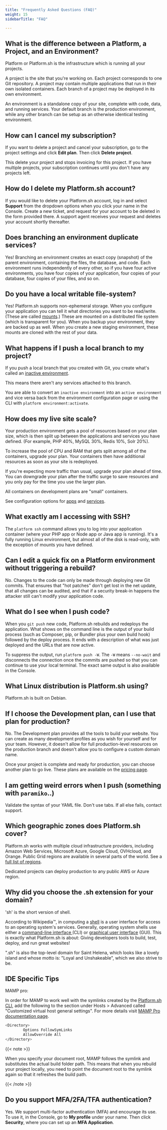 ```yaml
---
title: "Frequently Asked Questions (FAQ)"
weight: 15
sidebarTitle: "FAQ"

---
```


## What is the difference between a Platform, a Project, and an Environment?

Platform or Platform.sh is the infrastructure which is running all your projects.

A project is the site that you're working on.
Each project corresponds to one Git repository.
A project may contain multiple applications that run in their own isolated containers.
Each branch of a project may be deployed in its own environment.

An environment is a standalone copy of your site, complete with code, data, and running services.
Your default branch is the production environment, while any other branch can be setup as an otherwise identical testing environment.

## How can I cancel my subscription?

If you want to delete a project and cancel your subscription,
go to the project settings and click **Edit plan**.
Then click **Delete project**.

This delete your project and stops invoicing for this project.
If you have multiple projects, your subscription continues until you don't have any projects left.

## How do I delete my Platform.sh account?

If you would like to delete your Platform.sh account,
log in and select **Support** from the dropdown options when you click your name in the Console.
Create a new ticket, and request for your account to be deleted in the form provided there.
A support agent receives your request and deletes your account shortly thereafter. 

## Does branching an environment duplicate services?

Yes! Branching an environment creates an exact copy (snapshot) of the parent environment,
containing the files, the database, and code.
Each environment runs independently of every other,
so if you have four active environments,
you have four copies of your application, four copies of your database, four copies of your files, and so on.

## Do you have a local writable file-system?

Yes! Platform.sh supports non-ephemeral storage.
When you configure your application you can tell it what directories you want to be read/write.
(These are called [mounts](../create-apps/app-reference.md#mounts).)
These are mounted on a distributed file system (which is transparent for you).
When you backup your environment, they are backed up as well.
When you create a new staging environment,
these mounts are cloned with the rest of your data.

## What happens if I push a local branch to my project?

If you push a local branch that you created with Git,
you create what's called an [inactive environment](../other/glossary.md#inactive-environment).

This means there aren't any services attached to this branch.

You are able to convert an `inactive environment` into an `active environment`
and vice versa back from the environment configuration page
or using the CLI with `platform environment:activate`.

## How does my live site scale?

Your production environment gets a pool of resources based on your plan size,
which is then split up between the applications and services you have defined.
(For example, PHP 40%, MySQL 30%, Redis 10%, Solr 20%).

To increase the pool of CPU and RAM that gets split among all of the containers, upgrade your plan.
Your containers then have additional resources as soon as your site is redeployed.

If you're expecting more traffic than usual, upgrade your plan ahead of time.
You can downgrade your plan after the traffic surge to save resources
and you only pay for the time you use the larger plan.

All containers on development plans are "small" containers.

See configuration options for [apps](../create-apps/app-reference.md#sizes)
and [services](../add-services/_index.md#size).

## What exactly am I accessing with SSH?

The `platform ssh` command allows you to log into your application container (where your PHP app or Node app or Java app is running).
It's a fully running Linux environment,
but almost all of the disk is read-only, with the exception of mounts you have defined.

## Can I edit a quick fix on a Platform environment without triggering a rebuild?

No. Changes to the code can only be made through deploying new Git commits.
That ensures that "hot patches" don't get lost in the net update, that all changes can be audited,
and that if a security break-in happens the attacker still can't modify your application code.

## What do I see when I push code?

When you `git push` new code, Platform.sh rebuilds and redeploys the application.
What shows on the command line is the output of your build process
(such as Composer, pip, or Bundler plus your own build hook) followed by the deploy process.
It ends with a description of what was just deployed and the URLs that are now active.

To suppress the output, run `platform push -W`.
The `-W` means `--no-wait` and disconnects the connection once the commits are pushed so that you can continue to use your local terminal.
The exact same output is also available in the Console.

## What Linux distribution is Platform.sh using?

Platform.sh is built on Debian.

## If I choose the Development plan, can I use that plan for production?

No. The Development plan provides all the tools to build your website.
You can create as many development profiles as you wish for yourself and for your team. 
However, it doesn't allow for full production-level resources on the production branch
and doesn't allow you to configure a custom domain name.

Once your project is complete and ready for production, you can choose another plan to go live.
These plans are available on the [pricing page](https://platform.sh/pricing).

## I am getting weird errors when I push (something with `paramiko`..)

Validate the syntax of your YAML file.
Don't use tabs.
If all else fails, contact support.

## Which geographic zones does Platform.sh cover?

Platform.sh works with multiple cloud infrastructure providers,
including Amazon Web Services, Microsoft Azure, Google Cloud, OVHcloud, and Orange.
Public Grid regions are available in several parts of the world.
See a [full list of regions](https://platform.sh/regions/).

Dedicated projects can deploy production to any public AWS or Azure region.

## Why did you choose the .sh extension for your domain?

'sh' is the short version of shell.

According to Wikipedia™, in computing
a [shell](https://en.wikipedia.org/wiki/Shell_(computing)) is a user interface for access to an operating system's services.
Generally, operating system shells use either a [command-line interface ](https://en.wikipedia.org/wiki/Command-line_interface) (CLI)
or [graphical user interface](https://en.wikipedia.org/wiki/Graphical_user_interface) (GUI).
This is exactly what Platform.sh is about:
Giving developers tools to build, test, deploy, and run great websites!

".sh" is also the top-level domain for Saint Helena, which looks like a lovely island
and whose motto is: "Loyal and Unshakeable", which we also strive to be.

## IDE Specific Tips

MAMP pro:

In order for MAMP to work well with the symlinks created by the [Platform.sh CLI](../administration/cli/_index.md),
add the following to the section under Hosts \> Advanced called "Customized virtual host general settings".
For more details visit [MAMP Pro documentation page](https://documentation.mamp.info/).

```bash
<Directory>
        Options FollowSymLinks
        AllowOverride All
</Directory>
```

{{< note >}}

When you specify your document root,
MAMP follows the symlink and substitutes the actual build folder path.
This means that when you rebuild your project locally,
you need to point the document root to the symlink again so that it refreshes the build path.

{{< /note >}}

## Do you support MFA/2FA/TFA authentication?

Yes. We support multi-factor authentication (MFA) and encourage its use.
To use it, in the Console, go to **My profile** under your name.
Then click **Security**, where you can set up an **MFA Application**.

